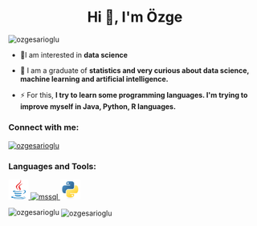 <h1 align="center">Hi 👋, I'm Özge</h1>
<p align="left"> <img src="https://komarev.com/ghpvc/?username=ozgesarioglu&label=Profile%20views&color=0e75b6&style=flat" alt="ozgesarioglu" /> </p>

- 🔭I am interested in **data science**

- 🌱 I am a graduate of **statistics and very curious about data science, machine learning and artificial intelligence.**

- ⚡ For this, **I try to learn some programming languages. I'm trying to improve myself in Java, Python, R languages.**

<h3 align="left">Connect with me:</h3>
<p align="left">
<a href="https://linkedin.com/in/ozgesarioglu" target="blank"><img align="center" src="https://raw.githubusercontent.com/rahuldkjain/github-profile-readme-generator/master/src/images/icons/Social/linked-in-alt.svg" alt="ozgesarioglu" height="30" width="40" /></a>
</p>

<h3 align="left">Languages and Tools:</h3>
<p align="left"> <a href="https://www.java.com" target="_blank" rel="noreferrer"> <img src="https://raw.githubusercontent.com/devicons/devicon/master/icons/java/java-original.svg" alt="java" width="40" height="40"/> </a> <a href="https://www.microsoft.com/en-us/sql-server" target="_blank" rel="noreferrer"> <img src="https://www.svgrepo.com/show/303229/microsoft-sql-server-logo.svg" alt="mssql" width="40" height="40"/> </a> <a href="https://www.python.org" target="_blank" rel="noreferrer"> <img src="https://raw.githubusercontent.com/devicons/devicon/master/icons/python/python-original.svg" alt="python" width="40" height="40"/> </a> </p>

<p><img align="left" src="https://github-readme-stats.vercel.app/api/top-langs?username=ozgesarioglu&show_icons=true&locale=en&layout=compact" alt="ozgesarioglu" /></p>

<p>&nbsp;<img align="center" src="https://github-readme-stats.vercel.app/api?username=ozgesarioglu&show_icons=true&locale=en" alt="ozgesarioglu" /></p>
